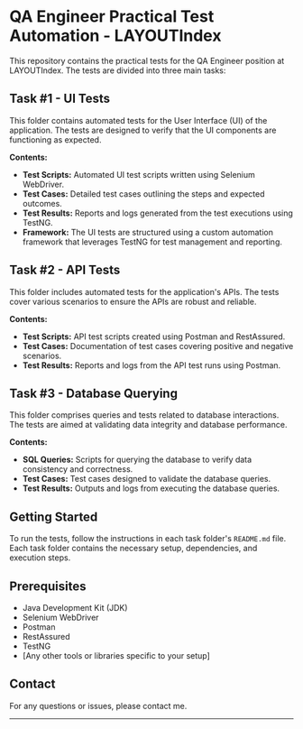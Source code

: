 # QA Engineer Practical Test Automation - LAYOUTIndex

This repository contains the practical tests for the QA Engineer position at LAYOUTIndex. The tests are divided into three main tasks:

## Task #1 - UI Tests
This folder contains automated tests for the User Interface (UI) of the application. The tests are designed to verify that the UI components are functioning as expected.

**Contents:**
- **Test Scripts:** Automated UI test scripts written using Selenium WebDriver.
- **Test Cases:** Detailed test cases outlining the steps and expected outcomes.
- **Test Results:** Reports and logs generated from the test executions using TestNG.
- **Framework:** The UI tests are structured using a custom automation framework that leverages TestNG for test management and reporting.

## Task #2 - API Tests
This folder includes automated tests for the application's APIs. The tests cover various scenarios to ensure the APIs are robust and reliable.

**Contents:**
- **Test Scripts:** API test scripts created using Postman and RestAssured.
- **Test Cases:** Documentation of test cases covering positive and negative scenarios.
- **Test Results:** Reports and logs from the API test runs using Postman.

## Task #3 - Database Querying
This folder comprises queries and tests related to database interactions. The tests are aimed at validating data integrity and database performance.

**Contents:**
- **SQL Queries:** Scripts for querying the database to verify data consistency and correctness.
- **Test Cases:** Test cases designed to validate the database queries.
- **Test Results:** Outputs and logs from executing the database queries.
  
## Getting Started
To run the tests, follow the instructions in each task folder's `README.md` file. Each task folder contains the necessary setup, dependencies, and execution steps.

## Prerequisites
- Java Development Kit (JDK)
- Selenium WebDriver
- Postman
- RestAssured
- TestNG
- [Any other tools or libraries specific to your setup]

## Contact
For any questions or issues, please contact me.

---
